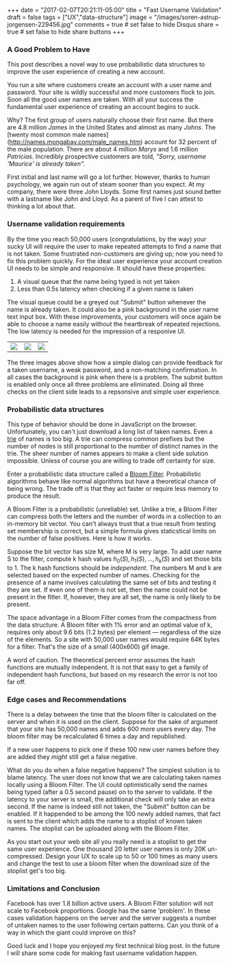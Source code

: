 +++
date = "2017-02-07T20:21:11-05:00"
title = "Fast Username Validation"
draft = false
tags = ["UX","data-structure"]
image = "/images/soren-astrup-jorgensen-229456.jpg"
comments = true	# set false to hide Disqus
share = true	# set false to hide share buttons
+++

### A Good Problem to Have

This post describes a novel way to use probabilistic data structures to improve
the user experience of creating a new account. 

You run a site where customers create an account with a user name and password.
Your site is wildly successful and more customers flock to join. Soon all
the good user names are taken. With all your success the fundamental user
experience of creating an account begins to suck.

Why? The first group of users naturally choose their first name. But there are
4.8 million _James_ in the United States and almost as many _Johns_. The
[twenty most common male names] (http://names.mongabay.com/male_names.htm)
account for 32 percent of the male population. There are about 4 million
_Marys_ and 1.6 million _Patricias_. Incredibly prospective customers are told,
*"Sorry, username 'Maurice' is already taken"*.

First initial and last name will go a lot further. However, thanks to human
psychology, we again run out of steam sooner than you expect. At my company,
there were three John Lloyds. Some first names just sound better with a
lastname like John and Lloyd. As a parent of five I can attest to thinking a
lot about that.

<!-- img src="https://imgs.xkcd.com/comics/baby_names.png"/ -->

### Username validation requirements

By the time you reach 50,000 users (congratulations, by the way) your sucky UI
will require the user to make repeated attempts to find a name that is not
taken. Some frustrated non-customers are giving up; now you need to fix this
problem quickly. For the ideal user experience your account creation UI needs
to be simple and responsive.  It should have these properties:

1. A visual queue that the name being typed is not yet taken
2. Less than 0.5s latency when checking if a given name is taken

The visual queue could be a greyed out "Submit" button whenever the name is
already taken. It could also be a pink background in the user name text input
box. With these improvements, your customers will once again be able to choose
a name easily without the heartbreak of repeated rejections. The low latency
is needed for the impression of a responive UI.

<table>
   <tr>
      <td><img src="/images/NewAccountDialogEmpty.png"/></td>
      <td><img src="/images/NewAccountMissingPassword.png"/></td>
      <td><img src="/images/NewAccountReadyToSubmit.png"/></td>
   </tr>
</table>

The three images above show how a simple dialog can provide feedback for a 
taken username, a weak password, and a non-matching confirmation. In all
cases the background is pink when there is a problem.  The submit button
is enabled only once all three problems are eliminated.  Doing all three
checks on the client side leads to a repsonsive and simple user experience.

### Probabilistic data structures

This type of behavior should be done in JavaScript on the browser.
Unfortunately, you can't just download a long list of taken names. Even a
[trie](https://en.wikipedia.org/wiki/Trie) of names is too big. A trie can
compress common prefixes but the number of nodes is still proportional to the
number of distinct names in the trie. The sheer number of names appears to make
a client side solution impossible. Unless of course you are willing to trade
off certainty for size.

Enter a probabilistic data structure called a [Bloom
Filter](https://en.wikipedia.org/wiki/Bloom_filter). Probabilistic algorithms
behave like normal algorithms but have a theoretical chance of being wrong. The
trade off is that they act faster or require less memory to produce the result.

A Bloom Filter is a probabilistic (unreliable) set. Unlike a trie, a Bloom
Filter can compress both the letters and the number of words in a collection to
an in-memory bit vector. You can't always trust that a true result from testing
set membership is correct, but a simple formula gives staticstical limits on
the number of false positives. Here is how it works.

Suppose the bit vector has size M, where M is very large. To add user name S to
the filter, compute k hash values ${h_0(S), h_1(S), ..., h_k(S)}$ and set
those bits to 1. The k hash functions should be _independent_. The numbers M
and k are selected based on the expected number of names. Checking for the presence 
of a name involves calculating the same set of bits and testing it they are set. 
If even one of them is not set, then the name could not be present in the fitler. 
If, however, they are all set, the name is only likely to be present. 

The space advantage in a Bloom Filter comes from the compactness from the data
structure. A Bloom filter with 1% error and an optimal value of k, requires
only about 9.6 bits (1.2 bytes) per element — regardless of the size of the
elements.  So a site with 50,000 user names would require 64K bytes for a filter. 
That's the size of a small (400x600) gif image. 

A word of caution. The theoretical percent error assumes the hash functions are 
mutually independent.  It is not that easy to get a family of independent hash
functions, but based on my research the error is not too far off.

### Edge cases and Recommendations

There is a delay between the time that the bloom filter is calculated on the 
server and when it is used on the client.  Suppose for the sake of argument that
your site has 50,000 names and adds 600 more users every day.  The bloom filter
may be recalculated 6 times a day and republished. 

If a new user happens to pick one if these 100 new user names before they are
added they _might_ still get a false negative.

What do you do when a false negative happens? The simplest solution is to blame
latency. The user does not know that we are calculating taken names locally
using a Bloom Filter. The UI could optimistically send the names being typed
(after a 0.5 second pause) on to the server to validate.  If the latency to 
your server is small, the additional check will only take an extra second.  If 
the name is indeed still not taken, the "Submit" button can be enabled.  If
it happended to be among the 100 newly added names, that fact is sent to the
client which adds the name to a stoplist of known taken names.  The stoplist
can be uploaded along with the Bloom Filter.  

As you start out your web site all you really need is a stoplist to get the
same user experience. One thousand 20 letter user names is only 20K
un-compressed. Design your UX to scale up to 50 or 100 times as many users and
change the test to use a bloom filter when the download size of the stoplist
get's too big.

### Limitations and Conclusion

Facebook has over 1.8 billion active users. A Bloom Filter solution will not
scale to Facebook proportions. Google has the same 'problem'. In these cases
validation happens on the server and the server suggests a number of untaken
names to the user following certain patterns. Can you think of a way in which
the giant could improve on this?

Good luck and I hope you enjoyed my first technical blog post. In the future
I will share some code for making fast username validation happen. 